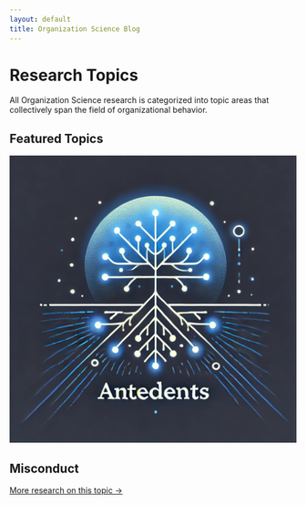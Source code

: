```yaml
---
layout: default
title: Organization Science Blog
---
```


# Research Topics

All Organization Science research is categorized into topic areas that collectively span the field of organizational behavior.

## Featured Topics

<section class="featured-topics">
  <div class="topic">
    <img src="assets/images/misconduct.jpg" alt="Misconduct">
    <div class="topic-content">
      <h2>Misconduct</h2>
      <ul id="misconduct-top5">
        <!-- Top 5 rows will be dynamically injected here -->
      </ul>
      <a href="/topics/misconduct.html" class="more-link">More research on this topic →</a>
    </div>
  </div>
</section>

<script>
  document.addEventListener("DOMContentLoaded", function () {
    const misconductUrl = "/topics/misconduct.html";

    fetch(misconductUrl)
      .then((response) => response.text())
      .then((html) => {
        const parser = new DOMParser();
        const doc = parser.parseFromString(html, "text/html");
        const table = doc.querySelector("#researchTable tbody");
        const rows = table.querySelectorAll("tr");
        const misconductList = document.getElementById("misconduct-top5");

        for (let i = 0; i < Math.min(5, rows.length); i++) {
          const cells = rows[i].querySelectorAll("td");
          const category = cells[0].textContent;
          const author = cells[2].textContent;
          const summary = cells[4].textContent;

          const listItem = document.createElement("li");
          listItem.innerHTML = `<strong>${category} - ${author}:</strong> ${summary.slice(0, 100)}...`;
          misconductList.appendChild(listItem);
        }
      })
      .catch((error) => console.error("Error fetching misconduct data:", error));
  });
</script>
